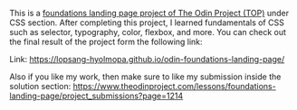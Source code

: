 This is a <a href="https://www.theodinproject.com/lessons/foundations-landing-page" target="_blank">foundations landing page project of The Odin Project (TOP)</a> under CSS section. After completing this project, I learned fundamentals of CSS such as selector, typography, color, flexbox, and more. You can check out the final result of the project form the following link:

Link: https://lopsang-hyolmopa.github.io/odin-foundations-landing-page/

Also if you like my work, then make sure to like my submission inside the solution section: https://www.theodinproject.com/lessons/foundations-landing-page/project_submissions?page=1214
